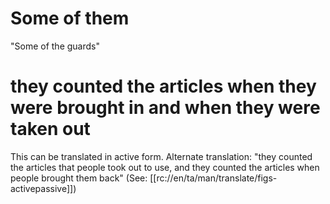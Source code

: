 # Some of them

"Some of the guards"

# they counted the articles when they were brought in and when they were taken out

This can be translated in active form. Alternate translation: "they counted the articles that people took out to use, and they counted the articles when people brought them back" (See: [[rc://en/ta/man/translate/figs-activepassive]])

